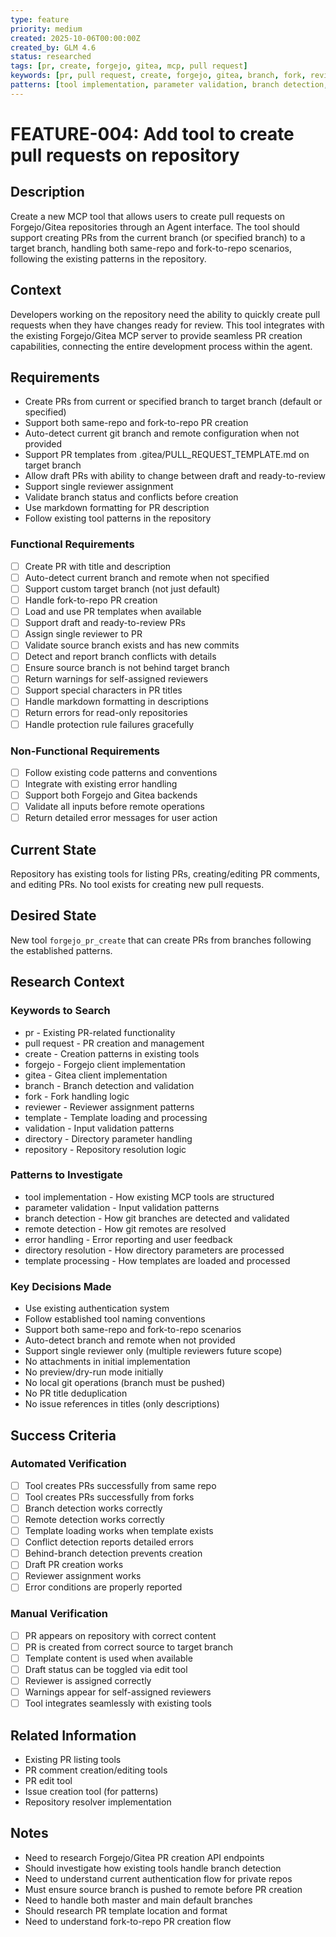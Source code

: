 ```yaml
---
type: feature
priority: medium
created: 2025-10-06T00:00:00Z
created_by: GLM 4.6
status: researched
tags: [pr, create, forgejo, gitea, mcp, pull request]
keywords: [pr, pull request, create, forgejo, gitea, branch, fork, reviewer, template, validation, directory, repository]
patterns: [tool implementation, parameter validation, branch detection, remote detection, error handling, directory resolution, template processing]
---
```


# FEATURE-004: Add tool to create pull requests on repository

## Description
Create a new MCP tool that allows users to create pull requests on Forgejo/Gitea repositories through an Agent interface. The tool should support creating PRs from the current branch (or specified branch) to a target branch, handling both same-repo and fork-to-repo scenarios, following the existing patterns in the repository.

## Context
Developers working on the repository need the ability to quickly create pull requests when they have changes ready for review. This tool integrates with the existing Forgejo/Gitea MCP server to provide seamless PR creation capabilities, connecting the entire development process within the agent.

## Requirements
- Create PRs from current or specified branch to target branch (default or specified)
- Support both same-repo and fork-to-repo PR creation
- Auto-detect current git branch and remote configuration when not provided
- Support PR templates from .gitea/PULL_REQUEST_TEMPLATE.md on target branch
- Allow draft PRs with ability to change between draft and ready-to-review
- Support single reviewer assignment
- Validate branch status and conflicts before creation
- Use markdown formatting for PR description
- Follow existing tool patterns in the repository

### Functional Requirements
- [ ] Create PR with title and description
- [ ] Auto-detect current branch and remote when not specified
- [ ] Support custom target branch (not just default)
- [ ] Handle fork-to-repo PR creation
- [ ] Load and use PR templates when available
- [ ] Support draft and ready-to-review PRs
- [ ] Assign single reviewer to PR
- [ ] Validate source branch exists and has new commits
- [ ] Detect and report branch conflicts with details
- [ ] Ensure source branch is not behind target branch
- [ ] Return warnings for self-assigned reviewers
- [ ] Support special characters in PR titles
- [ ] Handle markdown formatting in descriptions
- [ ] Return errors for read-only repositories
- [ ] Handle protection rule failures gracefully

### Non-Functional Requirements
- [ ] Follow existing code patterns and conventions
- [ ] Integrate with existing error handling
- [ ] Support both Forgejo and Gitea backends
- [ ] Validate all inputs before remote operations
- [ ] Return detailed error messages for user action

## Current State
Repository has existing tools for listing PRs, creating/editing PR comments, and editing PRs. No tool exists for creating new pull requests.

## Desired State
New tool `forgejo_pr_create` that can create PRs from branches following the established patterns.

## Research Context

### Keywords to Search
- pr - Existing PR-related functionality
- pull request - PR creation and management
- create - Creation patterns in existing tools
- forgejo - Forgejo client implementation
- gitea - Gitea client implementation
- branch - Branch detection and validation
- fork - Fork handling logic
- reviewer - Reviewer assignment patterns
- template - Template loading and processing
- validation - Input validation patterns
- directory - Directory parameter handling
- repository - Repository resolution logic

### Patterns to Investigate
- tool implementation - How existing MCP tools are structured
- parameter validation - Input validation patterns
- branch detection - How git branches are detected and validated
- remote detection - How git remotes are resolved
- error handling - Error reporting and user feedback
- directory resolution - How directory parameters are processed
- template processing - How templates are loaded and processed

### Key Decisions Made
- Use existing authentication system
- Follow established tool naming conventions
- Support both same-repo and fork-to-repo scenarios
- Auto-detect branch and remote when not provided
- Support single reviewer only (multiple reviewers future scope)
- No attachments in initial implementation
- No preview/dry-run mode initially
- No local git operations (branch must be pushed)
- No PR title deduplication
- No issue references in titles (only descriptions)

## Success Criteria

### Automated Verification
- [ ] Tool creates PRs successfully from same repo
- [ ] Tool creates PRs successfully from forks
- [ ] Branch detection works correctly
- [ ] Remote detection works correctly
- [ ] Template loading works when template exists
- [ ] Conflict detection reports detailed errors
- [ ] Behind-branch detection prevents creation
- [ ] Draft PR creation works
- [ ] Reviewer assignment works
- [ ] Error conditions are properly reported

### Manual Verification
- [ ] PR appears on repository with correct content
- [ ] PR is created from correct source to target branch
- [ ] Template content is used when available
- [ ] Draft status can be toggled via edit tool
- [ ] Reviewer is assigned correctly
- [ ] Warnings appear for self-assigned reviewers
- [ ] Tool integrates seamlessly with existing tools

## Related Information
- Existing PR listing tools
- PR comment creation/editing tools
- PR edit tool
- Issue creation tool (for patterns)
- Repository resolver implementation

## Notes
- Need to research Forgejo/Gitea PR creation API endpoints
- Should investigate how existing tools handle branch detection
- Need to understand current authentication flow for private repos
- Must ensure source branch is pushed to remote before PR creation
- Need to handle both master and main default branches
- Should research PR template location and format
- Need to understand fork-to-repo PR creation flow
